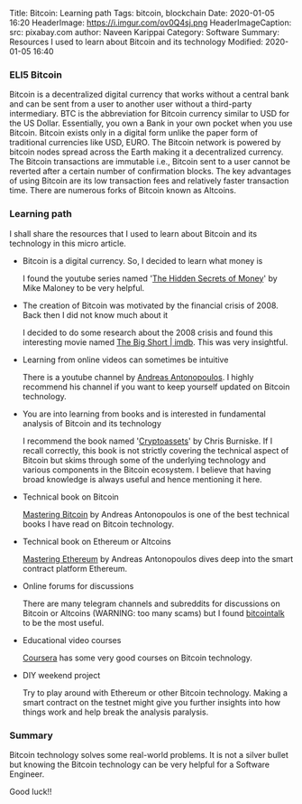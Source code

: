 Title: Bitcoin: Learning path
Tags: bitcoin, blockchain
Date: 2020-01-05 16:20
HeaderImage: https://i.imgur.com/ov0Q4sj.png
HeaderImageCaption: src: pixabay.com
author: Naveen Karippai
Category: Software
Summary: Resources I used to learn about Bitcoin and its technology
Modified: 2020-01-05 16:40

### ELI5 Bitcoin

Bitcoin is a decentralized digital currency that works without a central bank and can be sent from a user to another user without a third-party intermediary. BTC is the abbreviation for Bitcoin currency similar to USD for the US Dollar. Essentially, you own a Bank in your own pocket when you use Bitcoin. Bitcoin exists only in a digital form unlike the paper form of traditional currencies like USD, EURO. The Bitcoin network is powered by bitcoin nodes spread across the Earth making it a decentralized currency. The Bitcoin transactions are immutable i.e., Bitcoin sent to a user cannot be reverted after a certain number of confirmation blocks. The key advantages of using Bitcoin are its low transaction fees and relatively faster transaction time. There are numerous forks of Bitcoin known as Altcoins.


### Learning path

I shall share the resources that I used to learn about Bitcoin and its technology in this micro article.

* Bitcoin is a digital currency. So, I decided to learn what money is  

     I found the youtube series named '[The Hidden Secrets of Money](https://www.youtube.com/playlist?list=PLE88E9ICdiphYjJkeeLL2O09eJoC8r7Dc)' by Mike Maloney to be very helpful.

* The creation of Bitcoin was motivated by the financial crisis of 2008. Back then I did not know much about it

    I decided to do some research about the 2008 crisis and found this interesting movie named [The Big Short | imdb](https://www.imdb.com/title/tt1596363/). This was very insightful.

* Learning from online videos can sometimes be intuitive

    There is a youtube channel by [Andreas Antonopoulos](https://www.youtube.com/user/aantonop/videos). I highly recommend his channel if you want to keep yourself updated on Bitcoin technology.

* You are into learning from books and is interested in fundamental analysis of Bitcoin and its technology
  
   I recommend the book named '[Cryptoassets](https://www.amazon.com/Cryptoassets-Innovative-Investors-Bitcoin-Beyond/dp/1260026671/ref=sr_1_1?keywords=cryptoassets&qid=1578238797&sr=8-1)' by Chris Burniske.  If I recall correctly, this book is not strictly covering the technical aspect of Bitcoin but skims through some of the underlying technology and various components in the Bitcoin ecosystem. I believe that having broad knowledge is always useful and hence mentioning it here.

* Technical book on Bitcoin
   
   [Mastering Bitcoin](https://github.com/bitcoinbook/bitcoinbook) by Andreas Antonopoulos is one of the best technical books I have read on Bitcoin technology.

* Technical book on Ethereum or Altcoins
  
    [Mastering Ethereum](https://github.com/ethereumbook/ethereumbook) by Andreas Antonopoulos dives deep into the smart contract platform Ethereum.

* Online forums for discussions

    There are many telegram channels and subreddits for discussions on Bitcoin or Altcoins (WARNING: too many scams) but I found [bitcointalk](https://bitcointalk.org/) to be the most useful.

* Educational video courses

    [Coursera](https://www.coursera.org/courses?query=blockchain) has some very good courses on Bitcoin technology.

* DIY weekend project

  Try to play around with Ethereum or other Bitcoin technology. Making a smart contract on the testnet might give you further insights into how things work and help break the analysis paralysis.


### Summary

Bitcoin technology solves some real-world problems. It is not a silver bullet but knowing the Bitcoin technology can be very helpful for a Software Engineer. 

Good luck!!